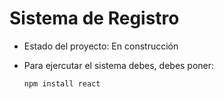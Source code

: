 <h1> Sistema de Registro</h1>

- Estado del proyecto: En construcción
- Para ejercutar el sistema debes, debes poner:

  ```npm install react```

